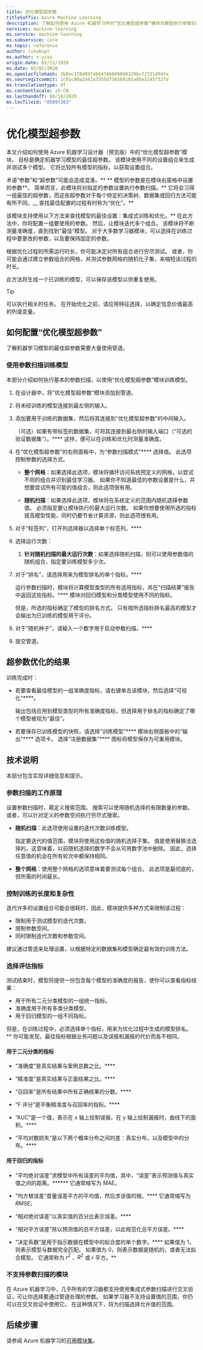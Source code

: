 ```yaml
---
title: 优化模型超参数
titleSuffix: Azure Machine Learning
description: 了解如何使用 Azure 机器学习中的“优化模型超参数”模块对模型执行参数扫描，以确定最佳参数设置。
services: machine-learning
ms.service: machine-learning
ms.subservice: core
ms.topic: reference
author: likebupt
ms.author: v-yiso
origin.date: 02/11/2020
ms.date: 03/02/2020
ms.openlocfilehash: 3b8ec1f8d89f4b64f66600898329bcf2331494fe
ms.sourcegitcommit: 1c01c98a2a42a7555d756569101a85e3245732fd
ms.translationtype: HT
ms.contentlocale: zh-CN
ms.lasthandoff: 06/19/2020
ms.locfileid: "85097263"
---
```

# <a name="tune-model-hyperparameters"></a>优化模型超参数

本文介绍如何使用 Azure 机器学习设计器（预览版）中的“优化模型超参数”模块。 目标是确定机器学习模型的最佳超参数。 该模块使用不同的设置组合来生成并测试多个模型。 它将比较所有模型的指标，以获取设置组合。 

术语“参数”和“超参数”可能会造成混淆。** ** 模型的参数是在模块右窗格中设置的参数**。 简单而言，此模块将对指定的参数设置执行参数扫描。** 它将会习得一组最佳的超参数，而这些超参数对于每个特定的决策树、数据集或回归方法可能有所不同。__ 查找最佳配置的过程有时称为“优化”。** 

该模块支持使用以下方法来查找模型的最佳设置：集成式训练和优化。** 在此方法中，你将配置一组要使用的参数。 然后，让模块迭代多个组合。 该模块将不断测量准确度，直到找到“最佳”模型。 对于大多数学习器模块，可以选择在训练过程中要更改的参数，以及要保持固定的参数。

根据优化过程的所需运行时长，你可能决定对所有组合进行穷尽测试。 或者，你可能会通过建立参数组合的网格，并测试参数网格的随机化子集，来缩短该过程的时长。

此方法将生成一个已训练的模型，可以保存该模型以供重复使用。  

> [!TIP] 
> 可以执行相关的任务。 在开始优化之前，请应用特征选择，以确定信息价值最高的列或变量。

## <a name="how-to-configure-tune-model-hyperparameters"></a>如何配置“优化模型超参数”  

了解机器学习模型的最佳超参数需要大量使用管道。

### <a name="train-a-model-by-using-a-parameter-sweep"></a>使用参数扫描训练模型  

本部分介绍如何执行基本的参数扫描，以使用“优化模型超参数”模块训练模型。

1.  在设计器中，将“优化模型超参数”模块添加到管道。

2.  将未经训练的模型连接到最左侧的输入。 



4.  添加要用于训练的数据集，然后将其连接到“优化模型超参数”的中间输入。  

    （可选）如果有带标签的数据集，可将其连接到最右侧的输入端口（“可选的验证数据集”）。**** 这样，便可以在训练和优化时测量准确度。

5.  在“优化模型超参数”的右侧面板中，为“参数扫描模式”**** 选择值。 此选项控制参数的选择方式。

    - **整个网格**：如果选择此选项，模块将循环访问系统预定义的网格，以尝试不同的组合并识别最佳学习器。 如果你不知道最佳的参数设置是什么，并想要尝试所有可能的值组合，则此选项很有用。

    - **随机扫描**：如果选择此选项，模块将在系统定义的范围内随机选择参数值。 必须指定要让模块执行的最大运行次数。 如果你想要使用所选的指标提高模型性能，同时仍要节省计算资源，则此选项很有用。    

6.  对于“标签列”，打开列选择器以选择单个标签列。****

7.  选择运行次数：

    1. **针对随机扫描的最大运行次数**：如果选择随机扫描，则可以使用参数值的随机组合，指定要训练模型多少次。

8.  对于“排名”，请选择用来为模型排名的单个指标。****

    运行参数扫描时，模块将计算模型类型的所有适用指标，并在“扫描结果”报告中返回这些指标。**** 模块对回归模型和分类模型使用不同的指标。

    但是，所选的指标确定了模型的排名方式。 只有按所选指标排名最高的模型才会输出为已训练的模型用于评分。

9.  对于“随机种子”，请输入一个数字用于启动参数扫描。**** 

10. 提交管道。

## <a name="results-of-hyperparameter-tuning"></a>超参数优化的结果

训练完成时：

+ 若要查看最佳模型的一组准确度指标，请右键单击该模块，然后选择“可视化”****。

    输出包括应用到模型类型的所有准确度指标，但选择用于排名的指标确定了哪个模型被视为“最佳”。

+ 若要保存已训练模型的快照，请选择“训练模型”**** 模块右侧面板中的“输出”**** 选项卡。 选择“注册数据集”**** 图标将模型保存为可重用模块。


## <a name="technical-notes"></a>技术说明

本部分包含实现详细信息和提示。

### <a name="how-a-parameter-sweep-works"></a>参数扫描的工作原理

设置参数扫描时，需定义搜索范围。 搜索可以使用随机选择的有限数量的参数。 或者，可以针对定义的参数空间执行穷尽式搜索。

+ **随机扫描**：此选项使用设置的迭代次数训练模型。 

  指定要迭代的值范围，模块将使用这些值的随机选择子集。 值是使用替换法选择的，这意味着，以前随机选择的数字不会从可用数字池中删除。 因此，选择任意值的机会在所有轮次中都保持相同。  

+ **整个网格**：使用整个网格的选项意味着要测试每个组合。 此选项是最彻底的，但所需的时间最长。 

### <a name="controlling-the-length-and-complexity-of-training"></a>控制训练的长度和复杂性

迭代许多的设置组合可能会很耗时，因此，模块提供多种方式来限制该过程：

+ 限制用于测试模型的迭代次数。
+ 限制参数空间。
+ 同时限制迭代次数和参数空间。

建议通过管道来处理设置，以根据特定的数据集和模型确定最有效的训练方法。

### <a name="choosing-an-evaluation-metric"></a>选择评估指标

测试结束时，模型将提供一份包含每个模型的准确度的报告，使你可以查看指标结果：

- 用于所有二元分类模型的一组统一指标。
- 准确度用于所有多类分类模型。
- 用于回归模型的一组不同指标。 

但是，在训练过程中，必须选择单个指标，用来为优化过程中生成的模型排名。** 你可能发现，最佳指标根据业务问题以及误报和漏报的代价而各不相同。

#### <a name="metrics-used-for-binary-classification"></a>用于二元分类的指标

-   “准确度”是真实结果与案例总数之比。****  

-   “精准度”是真实结果与正面结果之比。****  

-   “召回率”是所有结果中所有正确结果的分数。****  

-   “F 评分”是平衡精准度与召回率的指标。****  

-   “AUC”是一个值，表示在 x 轴上绘制误报、在 y 轴上绘制漏报时，曲线下的面积。****  

-   “平均对数损失”是以下两个概率分布之间的差：真实分布，以及模型中的分布。****  

#### <a name="metrics-used-for-regression"></a>用于回归的指标

-   “平均绝对误差”求模型中所有误差的平均值，其中，“误差”表示预测值与真实值之间的距离。****** 它通常缩写为 *MAE*。  

-   “均方根误差”度量误差平方的平均值，然后求该值的根。**** 它通常缩写为 *RMSE*。  

-   “相对绝对误差”以真实值的百分比表示误差。****  

-   “相对平方误差”除以预测值的总平方误差，以此规范化总平方误差。****  

-   “决定系数”是用于指示数据在模型中的拟合度的单个数字。**** 如果值为 1，则表示模型与数据完全匹配。 如果值为 0，则表示数据是随机的，或者无法拟合模型。 它通常称为 *r<sup>2</sup>* 、*R<sup>2</sup>* 或 r 平方。**  

### <a name="modules-that-dont-support-a-parameter-sweep"></a>不支持参数扫描的模块

在 Azure 机器学习中，几乎所有的学习器都支持使用集成式参数扫描进行交叉验证，可让你选择要通过管道处理的参数。 如果学习器不支持设置值的范围，你仍可以在交叉验证中使用它。 在这种情况下，将为扫描选择允许值的范围。 


## <a name="next-steps"></a>后续步骤

请参阅 Azure 机器学习的[可用模块集](module-reference.md)。 

